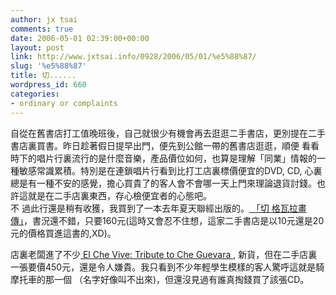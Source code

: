 ```yaml
---
author: jx tsai
comments: true
date: 2006-05-01 02:39:00+00:00
layout: post
link: http://www.jxtsai.info/0928/2006/05/01/%e5%88%87/
slug: '%e5%88%87'
title: 切......
wordpress_id: 660
categories:
- ordinary or complaints
---
```


自從在舊書店打工值晚班後，自己就很少有機會再去逛逛二手書店，更別提在二手書店裏買書。昨日趁著假日提早出門，便先到公館一帶的舊書店逛逛，順便 看看時下的唱片行裏流行的是什麼音樂，產品價位如何，也算是理解「同業」情報的一種敏感常識累積。特別是在連鎖唱片行看到比打工店裏標價便宜的DVD, CD, 心裏總是有一種不安的感覺，擔心買貴了的客人會不會哪一天上門來理論退貨討錢。也許這就是在二手店裏東西，存心檢便宜者的心態吧。  
![]()不 過此行還是稍有收獲，我買到了一本去年夏天聯經出版的。[ 「切 格瓦拉畫傳」](http://www.books.com.tw/exep/prod/booksfile.php?item=0010305247)，書況還不錯，只要160元(這時又會忍不住想，這家二手書店是以10元還是20元的價格買進這書的,XD)。  
  
店裏老闆進了不少[ El Che Vive: Tribute to Che Guevara ](http://www.amazon.com/gp/product/B0000049Z2/sr=1-1/qid=1144634478/ref=sr_1_1/103-4472555-5087026?%5Fencoding=UTF8&s=music), 新貨，但在二手店裏一張要價450元，還是令人嫌貴。我只看到不少年輕學生模樣的客人驚呼這就是騎摩托車的那一個 （名字好像叫不出來)，但還沒見過有誰真掏錢買了該張CD。
